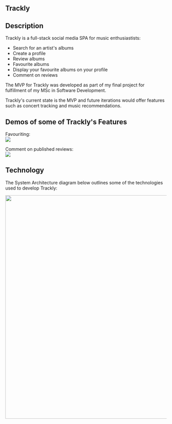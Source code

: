 ## Trackly


## Description
Trackly is a full-stack social media SPA for music enthusiastists:
- Search for an artist's albums
- Create a profile
- Review albums
- Favourite albums
- Display your favourite albums on your profile
- Comment on reviews
  
The MVP for Trackly was developed as part of my final project for fulfillment of my MSc in Software Development.

Trackly's current state is the MVP and future iterations would offer features such as concert tracking and music recommendations.

##  Demos of some of Trackly's Features
Favouriting:
<br>
<img src="https://s1.ezgif.com/tmp/ezgif-1-26f04e7702.gif">

Comment on published reviews:
<br>
<img src="https://s1.ezgif.com/tmp/ezgif-1-c64b7d54dc.gif">


## Technology
The System Architecture diagram below outlines some of the technologies used to develop Trackly:

<img src="https://github.com/user-attachments/assets/c10fe586-9abb-4915-a983-56bc1507b00c" width="700">
